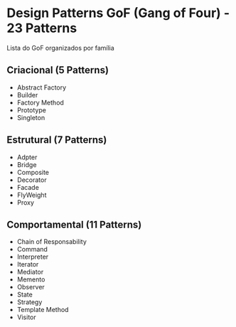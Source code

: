 # Design Patterns GoF (Gang of Four) - 23 Patterns

Lista do GoF organizados por família

## Criacional (5 Patterns)

- Abstract Factory
- Builder
- Factory Method
- Prototype
- Singleton

## Estrutural (7 Patterns)

- Adpter
- Bridge
- Composite
- Decorator
- Facade
- FlyWeight
- Proxy

## Comportamental (11 Patterns)

- Chain of Responsability
- Command
- Interpreter
- Iterator
- Mediator
- Memento
- Observer
- State
- Strategy
- Template Method
- Visitor